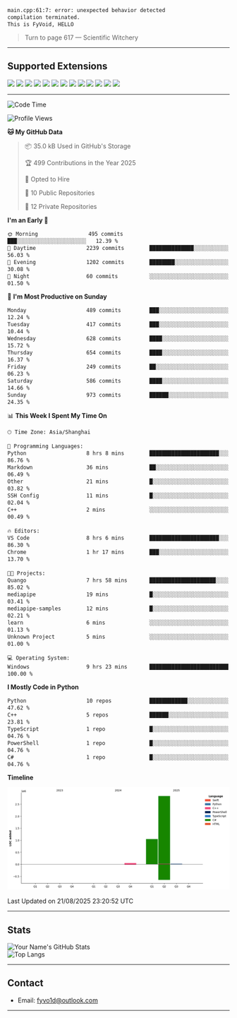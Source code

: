 ```
main.cpp:61:7: error: unexpected behavior detected
compilation terminated.
This is FyVoid, HELLO
```

> Turn to page 617 — Scientific Witchery

---

## Supported Extensions

<p align="left">
  <img src="https://cdn.jsdelivr.net/gh/devicons/devicon/icons/cplusplus/cplusplus-original.svg" height="40" />
  <img src="https://cdn.jsdelivr.net/gh/devicons/devicon/icons/csharp/csharp-original.svg" height="40" />
  <img src="https://cdn.jsdelivr.net/gh/devicons/devicon/icons/python/python-original.svg" height="40" />
  <img src="https://cdn.jsdelivr.net/gh/devicons/devicon/icons/swift/swift-original.svg" height="40" />
  <img src="https://cdn.jsdelivr.net/gh/devicons/devicon/icons/git/git-original.svg" height="40" />
  <img src="https://cdn.jsdelivr.net/gh/devicons/devicon/icons/docker/docker-original.svg" height="40" />
  <img src="https://cdn.jsdelivr.net/gh/devicons/devicon/icons/vscode/vscode-original.svg" height="40" />
  <img src="https://www.vulkan.org/user/themes/vulkan/images/logo/vulkan-logo.svg" height="40" />
  <img src="https://cdn.jsdelivr.net/gh/devicons/devicon/icons/opengl/opengl-original.svg" height="40" />
  <img src="https://cdn.jsdelivr.net/gh/devicons/devicon/icons/pytorch/pytorch-original.svg" height="40" />
  <img src="https://cdn.jsdelivr.net/gh/devicons/devicon/icons/unity/unity-original.svg" height="40" />
  <img src="https://cdn.jsdelivr.net/gh/devicons/devicon/icons/unrealengine/unrealengine-original.svg" height="40" />
  <img src="https://cdn.jsdelivr.net/gh/devicons/devicon/icons/cmake/cmake-original.svg" height="40" />
</p>


---

<!--START_SECTION:waka-->
![Code Time](http://img.shields.io/badge/Code%20Time-345%20hrs%2049%20mins-blue)

![Profile Views](http://img.shields.io/badge/Profile%20Views-0-blue)

**🐱 My GitHub Data** 

> 📦 35.0 kB Used in GitHub's Storage 
 > 
> 🏆 499 Contributions in the Year 2025
 > 
> 💼 Opted to Hire
 > 
> 📜 10 Public Repositories 
 > 
> 🔑 12 Private Repositories 
 > 
**I'm an Early 🐤** 

```text
🌞 Morning                495 commits         ███░░░░░░░░░░░░░░░░░░░░░░   12.39 % 
🌆 Daytime                2239 commits        ██████████████░░░░░░░░░░░   56.03 % 
🌃 Evening                1202 commits        ████████░░░░░░░░░░░░░░░░░   30.08 % 
🌙 Night                  60 commits          ░░░░░░░░░░░░░░░░░░░░░░░░░   01.50 % 
```
📅 **I'm Most Productive on Sunday** 

```text
Monday                   489 commits         ███░░░░░░░░░░░░░░░░░░░░░░   12.24 % 
Tuesday                  417 commits         ███░░░░░░░░░░░░░░░░░░░░░░   10.44 % 
Wednesday                628 commits         ████░░░░░░░░░░░░░░░░░░░░░   15.72 % 
Thursday                 654 commits         ████░░░░░░░░░░░░░░░░░░░░░   16.37 % 
Friday                   249 commits         ██░░░░░░░░░░░░░░░░░░░░░░░   06.23 % 
Saturday                 586 commits         ████░░░░░░░░░░░░░░░░░░░░░   14.66 % 
Sunday                   973 commits         ██████░░░░░░░░░░░░░░░░░░░   24.35 % 
```


📊 **This Week I Spent My Time On** 

```text
🕑︎ Time Zone: Asia/Shanghai

💬 Programming Languages: 
Python                   8 hrs 8 mins        ██████████████████████░░░   86.76 % 
Markdown                 36 mins             ██░░░░░░░░░░░░░░░░░░░░░░░   06.49 % 
Other                    21 mins             █░░░░░░░░░░░░░░░░░░░░░░░░   03.82 % 
SSH Config               11 mins             █░░░░░░░░░░░░░░░░░░░░░░░░   02.04 % 
C++                      2 mins              ░░░░░░░░░░░░░░░░░░░░░░░░░   00.49 % 

🔥 Editors: 
VS Code                  8 hrs 6 mins        ██████████████████████░░░   86.30 % 
Chrome                   1 hr 17 mins        ███░░░░░░░░░░░░░░░░░░░░░░   13.70 % 

🐱‍💻 Projects: 
Quango                   7 hrs 58 mins       █████████████████████░░░░   85.02 % 
mediapipe                19 mins             █░░░░░░░░░░░░░░░░░░░░░░░░   03.41 % 
mediapipe-samples        12 mins             █░░░░░░░░░░░░░░░░░░░░░░░░   02.21 % 
learn                    6 mins              ░░░░░░░░░░░░░░░░░░░░░░░░░   01.13 % 
Unknown Project          5 mins              ░░░░░░░░░░░░░░░░░░░░░░░░░   01.00 % 

💻 Operating System: 
Windows                  9 hrs 23 mins       █████████████████████████   100.00 % 
```

**I Mostly Code in Python** 

```text
Python                   10 repos            ████████████░░░░░░░░░░░░░   47.62 % 
C++                      5 repos             ██████░░░░░░░░░░░░░░░░░░░   23.81 % 
TypeScript               1 repo              █░░░░░░░░░░░░░░░░░░░░░░░░   04.76 % 
PowerShell               1 repo              █░░░░░░░░░░░░░░░░░░░░░░░░   04.76 % 
C#                       1 repo              █░░░░░░░░░░░░░░░░░░░░░░░░   04.76 % 
```



**Timeline**

![Lines of Code chart](https://raw.githubusercontent.com/FyVoid/FyVoid/main/assets/bar_graph.png)


 Last Updated on 21/08/2025 23:20:52 UTC
<!--END_SECTION:waka-->

---

## Stats

![Your Name's GitHub Stats](https://github-readme-stats.vercel.app/api?username=fyvoid&show_icons=true&theme=tokyonight)  
![Top Langs](https://github-readme-stats.vercel.app/api/top-langs/?username=fyvoid&layout=compact&theme=tokyonight)

---

## Contact

- Email: [fyvo1d@outlook.com](fyvo1d@outlook.com)  

---

